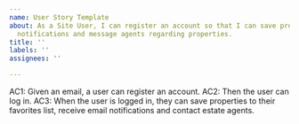 ```yaml
---
name: User Story Template
about: As a Site User, I can register an account so that I can save properties, receive
  notifications and message agents regarding properties.
title: ''
labels: ''
assignees: ''

---
```


AC1: Given an email, a user can register an account.
AC2: Then the user can log in.
AC3: When the user is logged in, they can save properties to their favorites list, receive email notifications and contact estate agents.
